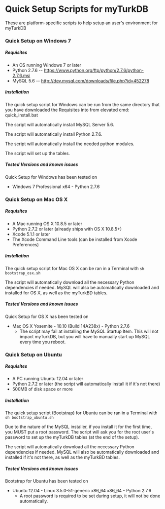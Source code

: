Quick Setup Scripts for myTurkDB
========

These  are platform-specific scripts to help setup an user's environment for myTurkDB

### Quick Setup on Windows 7

##### Requisites

+ An OS running Windows 7 or later
+ Python 2.7.6 -- https://www.python.org/ftp/python/2.7.6/python-2.7.6.msi 
+ MySQL 5.6 -- http://dev.mysql.com/downloads/file.php?id=452278

##### Installation

The quick setup script for Windows can be run from the same directory that you have downloaded the Requisites into from elevated cmd: quick_install.bat

The script will automatically install MySQL Server 5.6.

The script will automatically install Python 2.7.6.

The script will automatically install the needed python modules.

The script will set up the tables.


##### Tested Versions and known issues

Quick Setup for Windows has been tested on

+ Windows 7 Professional x64 - Python 2.7.6

### Quick Setup on Mac OS X

##### Requisites

+ A Mac running OS X 10.8.5 or later
+ Python 2.7.2 or later (already ships with OS X 10.8.5+)
+ Xcode 5.1.1 or later
+ The Xcode Command Line tools (can be installed from Xcode Preferences)

##### Installation

The quick setup script for Mac OS X can be ran in a Terminal with `sh bootstrap_osx.sh`

The script will automatically download all the necessary Python dependencies if needed.
MySQL will also be automatically downloaded and installed for OS X, as well as the myTurkBD tables.

##### Tested Versions and known issues

Quick Setup for OS X has been tested on 

+ Mac OS X Yosemite - 10.10 (Build 14A238x) - Python 2.7.6
  + The script may fail at installing the MySQL Startup Item. This will not impact myTurkDB, but you will have to manually start up MySQL every time you reboot.

### Quick Setup on Ubuntu

##### Requisites

+ A PC running Ubuntu 12.04 or later
+ Python 2.7.2 or later (the script will automatically install it if it's not there)
+ 500MB of disk space or more

##### Installation

The quick setup script (Bootstrap) for Ubuntu can be ran in a Terminal with `sh bootstrap_ubuntu.sh`

Due to the nature of the MySQL installer, if you install it for the first time, you MUST put a root password. The script will ask you for the root user's password to set up the myTurkDB tables (at the end of the setup).

The script will automatically download all the necessary Python dependencies if needed.
MySQL will also be automatically downloaded and installed if it's not there, as well as the myTurkBD tables.

##### Tested Versions and known issues

Bootstrap for Ubuntu has been tested on 

+ Ubuntu 12.04 - Linux 3.5.0-51-generic x86_64 x86_64 - Python 2.7.6
  + A root password is required to be set during setup, it will not be done automatically.
